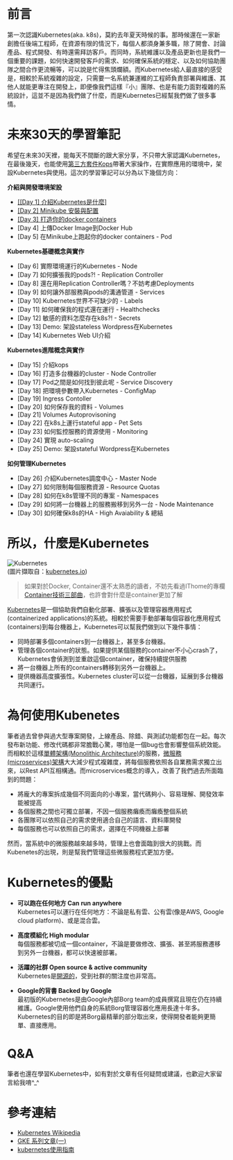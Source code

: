 # 前言

第一次認識Kubernetes(aka. k8s)，莫約去年夏天時候的事。那時候還在一家新創擔任後端工程師，在資源有限的情況下，每個人都須身兼多職，除了開會、討論產品、程式開發、有時還需拜訪客戶。而同時，系統維護以及產品更新也是我們一個重要的課題，如何快速開發客戶的需求、如何確保系統的穩定、以及如何協助團隊之間合作更流暢等，可以說是忙得焦頭爛額。而Kubernetes給人最直接的感受是，相較於系統複雜的設定，只需要一名系統兼運維的工程師負責部署與維護、其他人就能更專注在開發上，即便像我們這樣『小』團隊、也是有能力面對複雜的系統設計，這並不是因為我們做了什麼，而是Kubernetes已經幫我們做了很多事情。


# 未來30天的學習筆記
希望在未來30天裡，能每天不間斷的跟大家分享，不只帶大家認識Kubernetes，在最後幾天，也能使用[第三方套件Kops](https://github.com/kubernetes/kops)帶著大家操作，在實際應用的環境中，架設Kubernetes與使用。這次的學習筆記可以分為以下幾個方向：


**介紹與開發環境架設**

 - [[[Day 1] 介紹Kubernetes是什麼]](https://github.com/zxcvbnius/k8s-30-day-sharing/tree/master/Day01)
 - [[Day 2] Minikube 安裝與配置](https://github.com/zxcvbnius/k8s-30-day-sharing/tree/master/Day02)
 - [[Day 3] 打造你的docker containers](https://github.com/zxcvbnius/k8s-30-day-sharing/tree/master/Day03)
 - [Day 4] 上傳Docker Image到Docker Hub
 - [Day 5] 在Minikube上跑起你的docker containers - Pod

**Kubernetes基礎概念與實作**

 - [Day 6] 實際環境運行的Kubernetes - Node
 - [Day 7] 如何擴張我的pods?! - Replication Controller
 - [Day 8] 還在用Replication Controller嗎？不妨考慮Deployments
 - [Day 9] 如何讓外部服務與pods的溝通管道 - Services
 - [Day 10] Kubernetes世界不可缺少的 - Labels
 - [Day 11] 如何確保我的程式還在運行 - Healthchecks
 - [Day 12] 敏感的資料怎麼存在k8s?! - Secrets
 - [Day 13] Demo: 架設stateless Wordpress在Kubernetes
 - [Day 14] Kubernetes Web UI介紹

**Kubernetes進階概念與實作**

 - [Day 15] 介紹kops
 - [Day 16] 打造多台機器的cluster - Node Controller
 - [Day 17] Pod之間是如何找到彼此呢 - Service Discovery
 - [Day 18] 把環境參數帶入Kubernetes - ConfigMap
 - [Day 19] Ingress Contoller
 - [Day 20] 如何保存我的資料 - Volumes
 - [Day 21] Volumes Autoprovisoning
 - [Day 22] 在k8s上運行stateful app - Pet Sets
 - [Day 23] 如何監控服務的資源使用 - Monitoring
 - [Day 24] 實現 auto-scaling
 - [Day 25] Demo: 架設stateful Wordpress在Kubernetes


**如何管理Kubernetes**

 - [Day 26] 介紹Kubernetes調度中心 - Master Node
 - [Day 27] 如何限制每個服務資源 - Resource Quotas
 - [Day 28] 如何在k8s管理不同的專案 - Namespaces
 - [Day 29] 如何將一台機器上的服務搬移到另外一台 - Node Maintenance
 - [Day 30] 如何確保k8s的HA - High Avaiability & 總結




# 所以，什麼是Kubernetes

![Kubernetes](https://kubernetes.io/images/favicon.png)  
(圖片擷取自：[kubernetes.io](https://kubernetes.io/images/favicon.png))



> 如果對於Docker, Container還不太熟悉的讀者，不妨先看過IThome的專欄 [Container技術三部曲](https://www.ithome.com.tw/article/91838)，也許會對什麼是container更加了解

[Kubernetes](https://kubernetes.io/)是一個協助我們自動化部署、擴張以及管理容器應用程式(containerized applications)的系統。相較於需要手動部署每個容器化應用程式(containers)到每台機器上，Kubernetes可以幫我們做到以下幾件事情：  

 - 同時部署多個containers到一台機器上，甚至多台機器。  
 - 管理各個container的狀態。如果提供某個服務的container不小心crash了，Kubernetes會偵測到並重啟這個container，確保持續提供服務  
 - 將一台機器上所有的containers轉移到另外一台機器上。  
 - 提供機器高度擴張性。Kubernetes cluster可以從一台機器，延展到多台機器共同運行。    



# 為何使用Kubenetes
筆者過去曾參與過大型專案開發，上線產品、除錯、與測試功能都包在一起。每次發布新功能、修改代碼都非常膽戰心驚，哪怕是一個bug也會影響整個系統效能。而相較於這樣[單體架構(Monolithic Architecture)](https://www.nginx.com/blog/refactoring-a-monolith-into-microservices/)的服務，[微服務(microservices)架構](https://www.nginx.com/blog/introduction-to-microservices/)大大減少程式複雜度，將每個服務依照各自業務需求獨立出來，以Rest API互相構通。而microservices概念的導入，改善了我們過去所面臨到的問題：

 - 將龐大的專案拆成幾個不同面向的小專案，當代碼夠小、容易理解、開發效率能被提高
 - 各個服務之間也可獨立部署，不因一個服務癱瘓而癱瘓整個系統
 - 各團隊可以依照自己的需求使用適合自己的語言、資料庫開發
 - 每個服務也可以依照自己的需求，選擇在不同機器上部署

然而，當系統中的微服務越來越多時，管理上也會面臨到很大的挑戰。而Kubenetes的出現，則是幫我們管理這些微服務程式更加方便。



# Kubernetes的優點
 - **可以跑在任何地方 Can run anywhere**   
	Kubernetes可以運行在任何地方：不論是私有雲、公有雲(像是AWS, Google cloud platform)、或是混合雲。

 - **高度模組化 High modular**  
   每個服務都被切成一個container，不論是要做修改、擴張、甚至將服務遷移到另外一台機器，都可以快速被部署。

 - **活躍的社群 Open source & active community**   
   Kubernetes是[開源的](https://github.com/kubernetes/kubernetes)，受到社群的關注度也非常高。

 - **Google的背書 Backed by Google**  
   最初版的Kubernetes是由Google內部Borg team的成員撰寫且現在仍在持續維護。Google使用他們自身的系統Borg管理容器化應用長達十年多。Kubernetes的目的即是將Borg最精華的部分取出來，使得開發者能夠更簡單、直接應用。



# Q&A
筆者也還在學習Kubernetes中，如有對於文章有任何疑問或建議，也歡迎大家留言給我唷^_^



# 參考連結
 - [Kubernetes Wikipedia](https://zh.wikipedia.org/wiki/Kubernetes)
 - [GKE 系列文章(一)](https://blog.gcp.expert/kubernetes-gke-introduction/)
 - [kubernetes使用指南](http://www.books.com.tw/products/0010724009)
